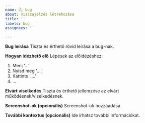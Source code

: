 ```yaml
---
name: Új bug
about: Visszajelzés létrehozása
title: ''
labels: bug
assignees: ''

---
```


**Bug leírása**
Tiszta és érthető rövid leírása a bug-nak.

**Hogyan idézhető elő**
Lépések az előidézéshez:
1. Menj '...'
2. Nyisd meg '....'
3. Kattints '....'
4. ...

**Elvárt viselkedés**
Tiszta és érthető jellemzése az elvárt működésnek/viselkedésnek.

**Screenshot-ok (opcionális)**
Screenshot-ok hozzáadása.

**További kontextus (opcionális)**
Ide írhatsz további információkat.

